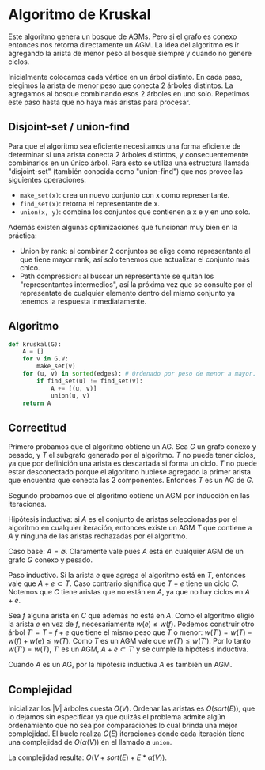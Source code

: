 # Algoritmo de Kruskal

Este algoritmo genera un bosque de AGMs. Pero si el grafo es conexo entonces nos retorna directamente un AGM. La idea del algoritmo es ir agregando la arista de menor peso al bosque siempre y cuando no genere ciclos.

Inicialmente colocamos cada vértice en un árbol distinto. En cada paso, elegimos la arista de menor peso que conecta 2 árboles distintos. La agregamos al bosque combinando esos 2 árboles en uno solo. Repetimos este paso hasta que no haya más aristas para procesar.

## Disjoint-set / union-find

Para que el algoritmo sea eficiente necesitamos una forma eficiente de determinar si una arista conecta 2 árboles distintos, y consecuentemente combinarlos en un único árbol. Para esto se utiliza una estructura llamada "disjoint-set" (también conocida como "union-find") que nos provee las siguientes operaciones:

- `make_set(x)`: crea un nuevo conjunto con x como representante.
- `find_set(x)`: retorna el representante de x.
- `union(x, y)`: combina los conjuntos que contienen a x e y en uno solo.

Además existen algunas optimizaciones que funcionan muy bien en la práctica:

- Union by rank: al combinar 2 conjuntos se elige como representante al que tiene mayor rank, así solo tenemos que actualizar el conjunto más chico.
- Path compression: al buscar un representante se quitan los "representantes intermedios", así la próxima vez que se consulte por el representate de cualquier elemento dentro del mismo conjunto ya tenemos la respuesta inmediatamente.

## Algoritmo

```python
def kruskal(G):
    A = []
    for v in G.V:
        make_set(v)
    for (u, v) in sorted(edges): # Ordenado por peso de menor a mayor.
        if find_set(u) != find_set(v):
            A += [(u, v)]
            union(u, v)
    return A
```

## Correctitud

Primero probamos que el algoritmo obtiene un AG. Sea $G$ un grafo conexo y pesado, y $T$ el subgrafo generado por el algoritmo. $T$ no puede tener ciclos, ya que por definición una arista es descartada si forma un ciclo. $T$ no puede estar desconectado porque el algoritmo hubiese agregado la primer arista que encuentra que conecta las 2 componentes. Entonces $T$ es un AG de $G$.

Segundo probamos que el algoritmo obtiene un AGM por inducción en las iteraciones.

Hipótesis inductiva: si $A$ es el conjunto de aristas seleccionadas por el algoritmo en cualquier iteración, entonces existe un AGM $T$ que contiene a $A$ y ninguna de las aristas rechazadas por el algoritmo.

Caso base: $A = \emptyset$. Claramente vale pues $A$ está en cualquier AGM de un grafo $G$ conexo y pesado.

Paso inductivo. Si la arista $e$ que agrega el algoritmo está en $T$, entonces vale que $A+e \subset T$. Caso contrario significa que $T+e$ tiene un ciclo $C$. Notemos que $C$ tiene aristas que no están en $A$, ya que no hay ciclos en $A+e$.

Sea $f$ alguna arista en $C$ que además no está en $A$. Como el algoritmo eligió la arista $e$ en vez de $f$, necesariamente $w(e) \leq w(f)$. Podemos construir otro árbol $T' = T - f + e$ que tiene el mismo peso que $T$ o menor: $w(T') = w(T) - w(f) + w(e) \leq w(T)$. Como $T$ es un AGM vale que $w(T) \leq w(T')$. Por lo tanto $w(T') = w(T)$, $T'$ es un AGM, $A+e \subset T'$ y se cumple la hipótesis inductiva.

Cuando $A$ es un AG, por la hipótesis inductiva $A$ es también un AGM.

## Complejidad

Inicializar los $|V|$ árboles cuesta $O(V)$. Ordenar las aristas es $O(sort(E))$, que lo dejamos sin especificar ya que quizás el problema admite algún ordenamiento que no sea por comparaciones lo cual brinda una mejor complejidad. El bucle realiza $O(E)$ iteraciones donde cada iteración tiene una complejidad de $O(\alpha(V))$ en el llamado a `union`.

La complejidad resulta: $O(V + sort(E) + E * \alpha(V))$.
